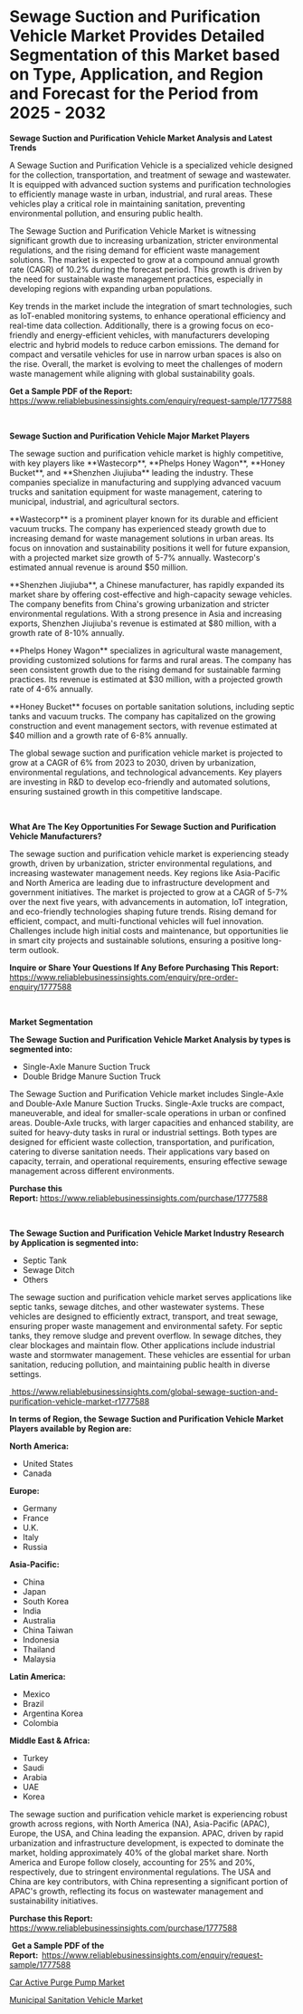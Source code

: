 <p><h1>Sewage Suction and Purification Vehicle Market Provides Detailed Segmentation of this Market based on Type, Application, and Region and Forecast for the Period from 2025 - 2032</h1></p><p><strong>Sewage Suction and Purification Vehicle Market Analysis and Latest Trends</strong></p>
<p><p>A Sewage Suction and Purification Vehicle is a specialized vehicle designed for the collection, transportation, and treatment of sewage and wastewater. It is equipped with advanced suction systems and purification technologies to efficiently manage waste in urban, industrial, and rural areas. These vehicles play a critical role in maintaining sanitation, preventing environmental pollution, and ensuring public health.</p><p>The Sewage Suction and Purification Vehicle Market is witnessing significant growth due to increasing urbanization, stricter environmental regulations, and the rising demand for efficient waste management solutions. The market is expected to grow at a compound annual growth rate (CAGR) of 10.2% during the forecast period. This growth is driven by the need for sustainable waste management practices, especially in developing regions with expanding urban populations.</p><p>Key trends in the market include the integration of smart technologies, such as IoT-enabled monitoring systems, to enhance operational efficiency and real-time data collection. Additionally, there is a growing focus on eco-friendly and energy-efficient vehicles, with manufacturers developing electric and hybrid models to reduce carbon emissions. The demand for compact and versatile vehicles for use in narrow urban spaces is also on the rise. Overall, the market is evolving to meet the challenges of modern waste management while aligning with global sustainability goals.</p></p>
<p><strong>Get a Sample PDF of the Report:&nbsp;</strong> <a href="https://www.reliablebusinessinsights.com/enquiry/request-sample/1777588?utm_campaign=1121&utm_medium=2&utm_source=Github&utm_content=ia&utm_term=23012025&utm_id=sewage-suction-and-purification-vehicle">https://www.reliablebusinessinsights.com/enquiry/request-sample/1777588</a></p>
<p>&nbsp;</p>
<p><strong>Sewage Suction and Purification Vehicle Major Market Players</strong></p>
<p><p>The sewage suction and purification vehicle market is highly competitive, with key players like **Wastecorp**, **Phelps Honey Wagon**, **Honey Bucket**, and **Shenzhen Jiujiuba** leading the industry. These companies specialize in manufacturing and supplying advanced vacuum trucks and sanitation equipment for waste management, catering to municipal, industrial, and agricultural sectors.</p><p>**Wastecorp** is a prominent player known for its durable and efficient vacuum trucks. The company has experienced steady growth due to increasing demand for waste management solutions in urban areas. Its focus on innovation and sustainability positions it well for future expansion, with a projected market size growth of 5-7% annually. Wastecorp's estimated annual revenue is around $50 million.</p><p>**Shenzhen Jiujiuba**, a Chinese manufacturer, has rapidly expanded its market share by offering cost-effective and high-capacity sewage vehicles. The company benefits from China's growing urbanization and stricter environmental regulations. With a strong presence in Asia and increasing exports, Shenzhen Jiujiuba's revenue is estimated at $80 million, with a growth rate of 8-10% annually.</p><p>**Phelps Honey Wagon** specializes in agricultural waste management, providing customized solutions for farms and rural areas. The company has seen consistent growth due to the rising demand for sustainable farming practices. Its revenue is estimated at $30 million, with a projected growth rate of 4-6% annually.</p><p>**Honey Bucket** focuses on portable sanitation solutions, including septic tanks and vacuum trucks. The company has capitalized on the growing construction and event management sectors, with revenue estimated at $40 million and a growth rate of 6-8% annually.</p><p>The global sewage suction and purification vehicle market is projected to grow at a CAGR of 6% from 2023 to 2030, driven by urbanization, environmental regulations, and technological advancements. Key players are investing in R&D to develop eco-friendly and automated solutions, ensuring sustained growth in this competitive landscape.</p></p>
<p>&nbsp;</p>
<p><strong>What Are The Key Opportunities For Sewage Suction and Purification Vehicle Manufacturers?</strong></p>
<p><p>The sewage suction and purification vehicle market is experiencing steady growth, driven by urbanization, stricter environmental regulations, and increasing wastewater management needs. Key regions like Asia-Pacific and North America are leading due to infrastructure development and government initiatives. The market is projected to grow at a CAGR of 5-7% over the next five years, with advancements in automation, IoT integration, and eco-friendly technologies shaping future trends. Rising demand for efficient, compact, and multi-functional vehicles will fuel innovation. Challenges include high initial costs and maintenance, but opportunities lie in smart city projects and sustainable solutions, ensuring a positive long-term outlook.</p></p>
<p><strong>Inquire or Share Your Questions If Any Before Purchasing This Report:</strong> <a href="https://www.reliablebusinessinsights.com/enquiry/pre-order-enquiry/1777588?utm_campaign=1121&utm_medium=2&utm_source=Github&utm_content=ia&utm_term=23012025&utm_id=sewage-suction-and-purification-vehicle">https://www.reliablebusinessinsights.com/enquiry/pre-order-enquiry/1777588</a></p>
<p>&nbsp;</p>
<p><strong>Market Segmentation</strong></p>
<p><strong>The Sewage Suction and Purification Vehicle Market Analysis by types is segmented into:</strong></p>
<p><ul><li>Single-Axle Manure Suction Truck</li><li>Double Bridge Manure Suction Truck</li></ul></p>
<p><p>The Sewage Suction and Purification Vehicle market includes Single-Axle and Double-Axle Manure Suction Trucks. Single-Axle trucks are compact, maneuverable, and ideal for smaller-scale operations in urban or confined areas. Double-Axle trucks, with larger capacities and enhanced stability, are suited for heavy-duty tasks in rural or industrial settings. Both types are designed for efficient waste collection, transportation, and purification, catering to diverse sanitation needs. Their applications vary based on capacity, terrain, and operational requirements, ensuring effective sewage management across different environments.</p></p>
<p><strong>Purchase this Report:&nbsp;</strong><a href="https://www.reliablebusinessinsights.com/purchase/1777588?utm_campaign=1121&utm_medium=2&utm_source=Github&utm_content=ia&utm_term=23012025&utm_id=sewage-suction-and-purification-vehicle">https://www.reliablebusinessinsights.com/purchase/1777588</a></p>
<p>&nbsp;</p>
<p><strong>The Sewage Suction and Purification Vehicle Market Industry Research by Application is segmented into:</strong></p>
<p><ul><li>Septic Tank</li><li>Sewage Ditch</li><li>Others</li></ul></p>
<p><p>The sewage suction and purification vehicle market serves applications like septic tanks, sewage ditches, and other wastewater systems. These vehicles are designed to efficiently extract, transport, and treat sewage, ensuring proper waste management and environmental safety. For septic tanks, they remove sludge and prevent overflow. In sewage ditches, they clear blockages and maintain flow. Other applications include industrial waste and stormwater management. These vehicles are essential for urban sanitation, reducing pollution, and maintaining public health in diverse settings.</p></p>
<p><a href="https://www.reliablebusinessinsights.com/global-sewage-suction-and-purification-vehicle-market-r1777588?utm_campaign=1121&utm_medium=2&utm_source=Github&utm_content=ia&utm_term=23012025&utm_id=sewage-suction-and-purification-vehicle">&nbsp;https://www.reliablebusinessinsights.com/global-sewage-suction-and-purification-vehicle-market-r1777588</a></p>
<p><strong>In terms of Region, the Sewage Suction and Purification Vehicle Market Players available by Region are:</strong></p>
<p>
    <p> <strong> North America: </strong>
        <ul>
            <li>United States</li>
            <li>Canada</li>
        </ul>
        </p> 
    <p> <strong> Europe: </strong>
        <ul>
            <li>Germany</li>
            <li>France</li>
            <li>U.K.</li>
            <li>Italy</li>
            <li>Russia</li>
        </ul>
        </p> 
    <p> <strong> Asia-Pacific: </strong>
        <ul>
            <li>China</li>
            <li>Japan</li>
            <li>South Korea</li>
            <li>India</li>
            <li>Australia</li>
            <li>China Taiwan</li>
            <li>Indonesia</li>
            <li>Thailand</li>
            <li>Malaysia</li>
        </ul>
        </p> 
    <p> <strong> Latin America: </strong>
        <ul>
            <li>Mexico</li>
            <li>Brazil</li>
            <li>Argentina Korea</li>
            <li>Colombia</li>
        </ul>
        </p> 
    <p> <strong> Middle East & Africa: </strong>
        <ul>
            <li>Turkey</li>
            <li>Saudi</li>
            <li>Arabia</li>
            <li>UAE</li>
            <li>Korea</li>
        </ul>
    </p>
    </p>
<p><p>The sewage suction and purification vehicle market is experiencing robust growth across regions, with North America (NA), Asia-Pacific (APAC), Europe, the USA, and China leading the expansion. APAC, driven by rapid urbanization and infrastructure development, is expected to dominate the market, holding approximately 40% of the global market share. North America and Europe follow closely, accounting for 25% and 20%, respectively, due to stringent environmental regulations. The USA and China are key contributors, with China representing a significant portion of APAC's growth, reflecting its focus on wastewater management and sustainability initiatives.</p></p>
<p><strong>Purchase this Report: </strong><a href="https://www.reliablebusinessinsights.com/purchase/1777588?utm_campaign=1121&utm_medium=2&utm_source=Github&utm_content=ia&utm_term=23012025&utm_id=sewage-suction-and-purification-vehicle">https://www.reliablebusinessinsights.com/purchase/1777588</a></p>
<p>&nbsp;<strong>Get a Sample PDF of the Report:&nbsp;&nbsp;</strong><a href="https://www.reliablebusinessinsights.com/enquiry/request-sample/1777588?utm_campaign=1121&utm_medium=2&utm_source=Github&utm_content=ia&utm_term=23012025&utm_id=sewage-suction-and-purification-vehicle">https://www.reliablebusinessinsights.com/enquiry/request-sample/1777588</a></p>
<p><strong></strong></p>
<p><p><a href="https://github.com/jaquelynhasenaue8/Market-Research-Report-List-1/blob/main/car-active-purge-pump-market.md?utm_campaign=1121&utm_medium=2&utm_source=Github&utm_content=ia&utm_term=23012025&utm_id=sewage-suction-and-purification-vehicle">Car Active Purge Pump Market</a></p><p><a href="https://github.com/texterfredia780/Market-Research-Report-List-1/blob/main/municipal-sanitation-vehicle-market.md?utm_campaign=1121&utm_medium=2&utm_source=Github&utm_content=ia&utm_term=23012025&utm_id=sewage-suction-and-purification-vehicle">Municipal Sanitation Vehicle Market</a></p></p>